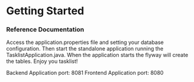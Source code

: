 # Getting Started

### Reference Documentation

Access the application.properties file and setting your database configuration.
Then start the standalone application running the TasklistApplication.java.
When the application starts the flyway will create the tables.
Enjoy you tasklist!

Backend Application port: 8081
Frontend Application port: 8080